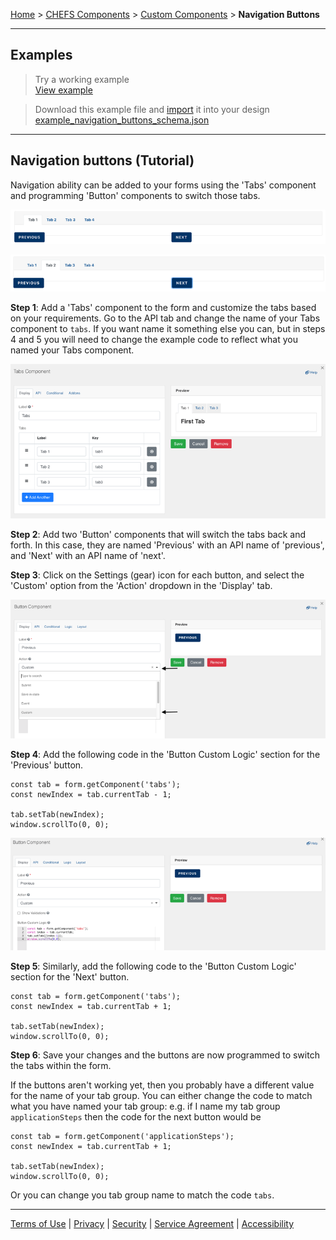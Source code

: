 [Home](index) > [CHEFS Components](CHEFS-Components) > [Custom Components](Custom-components) > **Navigation Buttons**
***

## Examples
> Try a working example<br>
> [View example](https://submit.digital.gov.bc.ca/app/form/submit?f=3fe31d91-a802-44a4-8215-03110af26470)

> Download this example file and [import](Importing-and-exporting-form-designs) it into your design<br>
> [example_navigation_buttons_schema.json](examples/example_navigation_buttons_schema.json)
***

## Navigation buttons (Tutorial)

Navigation ability can be added to your forms using the 'Tabs' component and programming 'Button' components to switch those tabs.

![nav1](images/nav1.png)

![nav2](images/nav2.png)

**Step 1**: Add a 'Tabs' component to the form and customize the tabs based on your requirements. Go to the API tab and change the name of your Tabs component to `tabs`. If you want name it something else you can, but in steps 4 and 5 you will need to change the example code to reflect what you named your Tabs component.

![nav3](images/nav3.png)

**Step 2**: Add two 'Button' components that will switch the tabs back and forth. In this case, they are named 'Previous' with an API name of 'previous', and 'Next' with an API name of 'next'.

**Step 3**: Click on the Settings (gear) icon for each button, and select the 'Custom' option from the 'Action' dropdown in the 'Display' tab.

![nav4](images/nav4.png)

**Step 4**: Add the following code in the 'Button Custom Logic' section for the 'Previous' button. 

```
const tab = form.getComponent('tabs');
const newIndex = tab.currentTab - 1;

tab.setTab(newIndex);
window.scrollTo(0, 0);
```

![nav5](images/nav5.png)

<!-- and set the 'Previous' button to be disabled by default, since we always start on the first tab. -->

**Step 5**: Similarly, add the following code to the 'Button Custom Logic' section for the 'Next' button.

```
const tab = form.getComponent('tabs');
const newIndex = tab.currentTab + 1;

tab.setTab(newIndex);
window.scrollTo(0, 0);
```

**Step 6**: Save your changes and the buttons are now programmed to switch the tabs within the form. 

If the buttons aren't working yet, then you probably have a different value for the name of your tab group. You can either change the code to match what you have named your tab group: e.g. if I name my tab group `applicationSteps` then the code for the next button would be 
```
const tab = form.getComponent('applicationSteps');
const newIndex = tab.currentTab + 1;

tab.setTab(newIndex);
window.scrollTo(0, 0);
```

Or you can change you tab group name to match the code `tabs`.

<!-- **[Back to top](#top)** -->

***
[Terms of Use](Terms-of-Use) | [Privacy](Privacy) | [Security](Security) | [Service Agreement](Service-Agreement) | [Accessibility](Accessibility)